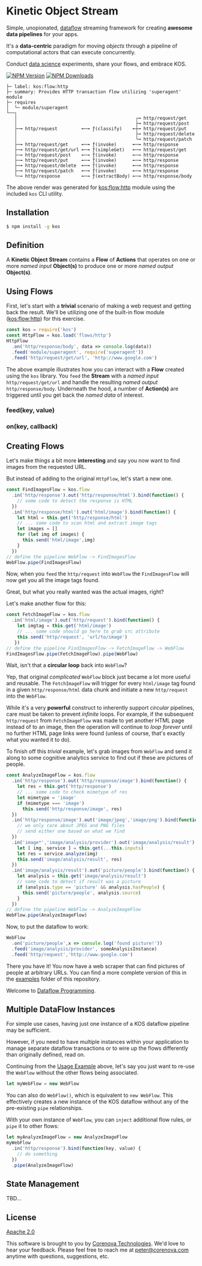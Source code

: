 # Kinetic Object Stream

Simple, unopionated,
[dataflow](https://en.wikipedia.org/wiki/Dataflow) streaming framework
for creating **awesome data pipelines** for your apps.

It's a **data-centric** paradigm for moving *objects* through a pipeline of
computational actors that can execute concurrently.

Conduct [data science](https://en.wikipedia.org/wiki/Data_science)
experiments, share your flows, and embrace KOS.

  [![NPM Version][npm-image]][npm-url]
  [![NPM Downloads][downloads-image]][downloads-url]

```
├─ label: kos:flow:http
├─ summary: Provides HTTP transaction flow utilizing 'superagent' module
├─ requires
│  └─ module/superagent
└──┐
   │                                            ┌╼ http/request/get
   │                                            ├╼ http/request/post
   ├─╼ http/request         ╾─╼ ƒ(classify)    ╾┼╼ http/request/put
   │                                            ├╼ http/request/delete
   │                                            └╼ http/request/patch
   ├─╼ http/request/get     ╾─╼ ƒ(invoke)      ╾─╼ http/response
   ├─╼ http/request/get/url ╾─╼ ƒ(simpleGet)   ╾─╼ http/request/get
   ├─╼ http/request/post    ╾─╼ ƒ(invoke)      ╾─╼ http/response
   ├─╼ http/request/put     ╾─╼ ƒ(invoke)      ╾─╼ http/response
   ├─╼ http/request/delete  ╾─╼ ƒ(invoke)      ╾─╼ http/response
   ├─╼ http/request/patch   ╾─╼ ƒ(invoke)      ╾─╼ http/response
   └─╼ http/response        ╾─╼ ƒ(extractBody) ╾─╼ http/response/body
```

The above render was generated for [kos:flow:http](./flows/http.js) module
using the included `kos` CLI utility.

## Installation

```bash
$ npm install -g kos
```

## Definition

A **Kinetic Object Stream** contains a **Flow** of **Actions** that
operates on one or more *named input* **Object(s)** to produce one or
more *named output* **Object(s)**.

## Using Flows

First, let's start with a **trivial** scenario of making a web request
and getting back the result. We'll be utilizing one of the built-in
flow module ([kos:flow:http](./flows/http.js)) for this exercise.

```javascript
const kos = require('kos')
const HttpFlow = kos.load('flows/http')
HttpFlow
  .on('http/response/body', data => console.log(data))
  .feed('module/superagent', require('superagent'))
  .feed('http/request/get/url', 'http://www.google.com')
```

The above example illustrates how you can interact with a **Flow**
created using the `kos` library. You `feed` the **Stream** with a
*named input* `http/request/get/url` and handle the resulting *named
output* `http/response/body`. Underneath the hood, a number of
**Action(s)** are triggered until you get back the *named data* of
interest.

### feed(key, value)

### on(key, callback)

## Creating Flows

Let's make things a bit more **interesting** and say you now want to
find images from the requested URL.

But instead of adding to the original `HttpFlow`, let's start a new one.

```javascript
const FindImagesFlow = kos.flow
  .in('http/response').out('http/response/html').bind(function() {
    // some code to detect the response is HTML
  })
  .in('http/response/html').out('html/image').bind(function() {
    let html = this.get('http/response/html')
	// ... some code to scan html and extract image tags
	let images = []
	for (let img of images) {
	  this.send('html/image',img)
    }
  })
// define the pipeline WebFlow -> FindImagesFlow
WebFlow.pipe(FindImagesFlow)
```

Now, when you `feed` the `http/request` into `WebFlow` the
`FindImagesFlow` will now get you all the image tags found.

Great, but what you really wanted was the actual images, right?

Let's make another flow for this:

```javascript
const FetchImageFlow = kos.flow
  .in('html/image').out('http/request').bind(function() {
    let imgtag = this.get('html/image')
	// ... some code should go here to grab src attribute
	this.send('http/request', 'url/to/image')
   })
// define the pipeline FindImagesFlow -> FetchImageFlow -> WebFlow
FindImagesFlow.pipe(FetchImageFlow).pipe(WebFlow)
```

Wait, isn't that a **circular loop** back into `WebFlow`?

Yep, that original *complicated* `WebFlow` block just became a lot
more useful and reusable. The `FetchImageFlow` will trigger for every
`html/image` tag found in a given `http/response/html` data chunk and
initiate a new `http/request` into the `WebFlow`.

While it's a very **powerful** construct to inherently support
*circular* pipelines, care must be taken to prevent *infinite*
loops. For example, if the subsequent `http/request` from
`FetchImageFlow` was made to yet another HTML page instead of to an
image, then the operation will continue to *loop forever* until no
further HTML page links were found (unless of course, that's exactly
what you wanted it to do).

To finish off this *trivial* example, let's grab images from `WebFlow`
and send it along to some cognitive analytics service to find out if
these are pictures of people.

```javascript
const AnalyzeImageFlow = kos.flow
  .in('http/response').out('http/response/image').bind(function() {
    let res = this.get('http/response')
	// ... some code to check mimetype of res
	let mimetype = 'image' 
	if (mimetype === 'image')
	  this.send('http/response/image', res)
  })
  .in('http/response/image').out('image/jpeg','image/png').bind(function() {
    // we only care about JPEG and PNG files
	// send either one based on what we find
  })
  .in('image*','image/analysis/provider').out('image/analysis/result').bind(function() {
    let [ img, service ] = this.get(...this.inputs)
	let res = service.analyze(img)
	this.send('image/analysis/result', res)
  })
  .in('image/analysis/result').out('picture/people').bind(function() {
    let analysis = this.get('image/analysis/result')
    // some code to detect if result was a picture
	if (analysis.type == 'picture' && analysis.hasPeople) {
  	  this.send('picture/people', analysis.source)
	}
  })
// define the pipeline WebFlow -> AnalyzeImageFlow
WebFlow.pipe(AnalyzeImageFlow)
```

Now, to put the dataflow to work:

```javascript
WebFlow
  .on('picture/people',x => console.log('found picture!'))
  .feed('image/analysis/provider', someAnalysisInstance)
  .feed('http/request','http://www.google.com')
```

There you have it! You now have a web scraper that can find pictures
of people at arbitrary URLs. You can find a more complete version of
this in the [examples](./examples) folder of this repository.

Welcome to [Dataflow Programming](https://en.wikipedia.org/wiki/Dataflow_programming).

## Multiple DataFlow Instances

For simple use cases, having just one instance of a KOS dataflow
pipeline may be sufficient.

However, if you need to have multiple instances within your
application to manage separate dataflow transactions or to wire up the
flows differently than originally defined, read on.

Continuing from the [Usage Example](#usage-example) above, let's say
you just want to re-use the `WebFlow` without the other flows being
associated.

```javascript
let myWebFlow = new WebFlow
```

You can also do `WebFlow()`, which is equivalent to `new
WebFlow`. This effectively creates a new instance of the KOS dataflow
without any of the pre-existing `pipe` relationships.

With your own instance of `WebFlow`, you can `inject` additional flow
rules, or `pipe` it to other flows:

```javascript
let myAnalyzeImageFlow = new AnalyzeImageFlow
myWebFlow
  .in('http/response').bind(function(key, value) {
    // do something
  })
  .pipe(AnalyzeImageFlow)
```

## State Management

TBD...


## License
  [Apache 2.0](LICENSE)

This software is brought to you by
[Corenova Technologies](http://www.corenova.com). We'd love to hear
your feedback.  Please feel free to reach me at <peter@corenova.com>
anytime with questions, suggestions, etc.

[npm-image]: https://img.shields.io/npm/v/kos.svg
[npm-url]: https://npmjs.org/package/kos
[downloads-image]: https://img.shields.io/npm/dt/kos.svg
[downloads-url]: https://npmjs.org/package/kos
